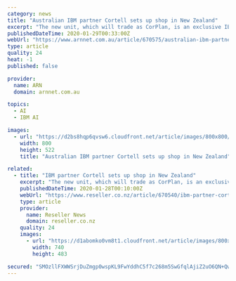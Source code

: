 ```yaml
---
category: news
title: "Australian IBM partner Cortell sets up shop in New Zealand"
excerpt: "The new unit, which will trade as CorPlan, is an exclusive IBM partner, focusing on the company's Cognos, Planning and Analytics powered by TM1, SPSS and Watson (AI and machine learning) lines of business. The focus on the New Zealand market is an extension of Cortell's Australian business, which has a number of customers on both sides of the ..."
publishedDateTime: 2020-01-29T00:33:00Z
webUrl: "https://www.arnnet.com.au/article/670575/australian-ibm-partner-cortell-sets-up-shop-new-zealand/"
type: article
quality: 24
heat: -1
published: false

provider:
  name: ARN
  domain: arnnet.com.au

topics:
  - AI
  - IBM AI

images:
  - url: "https://d2bs8hqp6qvsw6.cloudfront.net/article/images/800x800/dimg/ibm_14.jpg"
    width: 800
    height: 522
    title: "Australian IBM partner Cortell sets up shop in New Zealand"

related:
  - title: "IBM partner Cortell sets up shop in New Zealand"
    excerpt: "The new unit, which will trade as CorPlan, is an exclusive IBM partner, focusing on the company's Cognos, Planning and Analytics powered by TM1, SPSS and Watson (AI and machine learning) lines of business. The focus on the New Zealand market is an extension of Cortell's Australian business, which has a number of customers on both sides of the ..."
    publishedDateTime: 2020-01-28T00:10:00Z
    webUrl: "https://www.reseller.co.nz/article/670540/ibm-partner-cortell-sets-up-shop-new-zealand/"
    type: article
    provider:
      name: Reseller News
      domain: reseller.co.nz
    quality: 24
    images:
      - url: "https://d1abomko0vm8t1.cloudfront.net/article/images/800x800/promoted_content/promo/ibm_id_19577771__tomasz_bidermann__dreamstimecom_1.jpg"
        width: 740
        height: 483

secured: "SMOzllFXWWSrjDuZmgp0wspKL9FwYddhC5f7c268m5SwGfqlAjiZ2uO6QN+QwfI89BjzhHS4wzHsNQ9pzqBPKoFtRGywFc1WX0ZBIfJKDu8fBgNRzCX3csIsyj5ekPi9SkYkmqz4/moOslDzSw+PtQKGlUphvMzdA7aK3JVUIu7QU0RMEkn+QoXituTMS6bnWqmsbfhLxJMmB6tbmwDBSYpTCxROAqs0vqlBDEpsB+HPfRMMA5xCAGJNmEonaQjcs3l6fJa+voV5+lB9btW6dQ1uLqx3CbqyIHQPw71QPFvT1PrHaNFz9SPCNpkUtfJO9dfU4w0eBjvB0Ws8C4C2OmRNG1fgNI0os6F7IjnplN4ZYQyc8cUFA/K1Yc02+6GpR4Zo9on2MbSf7qM4l9yS6IHWdFdnROj3b+pOodUdEMASKA0iE8C1yr2fJnolP10R77FYUDw/leIfmQ/AzkZXIqfvqd9LAK8Gk352JJBVN+o=;PyAN11s/6gueOw9Qy84eGw=="
---
```


